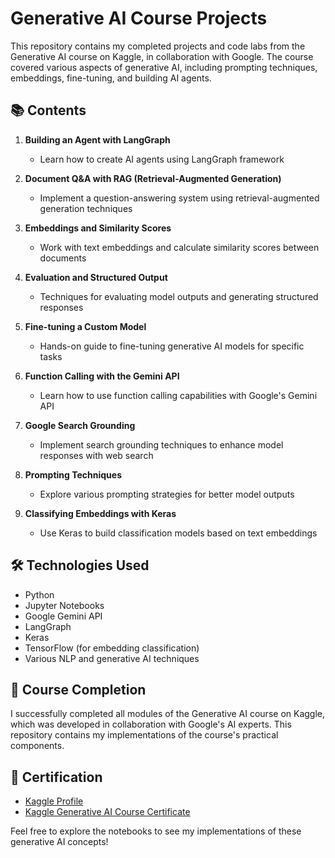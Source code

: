 # Generative AI Course Projects

This repository contains my completed projects and code labs from the Generative AI course on Kaggle, in collaboration with Google. The course covered various aspects of generative AI, including prompting techniques, embeddings, fine-tuning, and building AI agents.

## 📚 Contents

1. **Building an Agent with LangGraph**
   - Learn how to create AI agents using LangGraph framework

2. **Document Q&A with RAG (Retrieval-Augmented Generation)**
   - Implement a question-answering system using retrieval-augmented generation techniques

3. **Embeddings and Similarity Scores**
   - Work with text embeddings and calculate similarity scores between documents

4. **Evaluation and Structured Output**
   - Techniques for evaluating model outputs and generating structured responses

5. **Fine-tuning a Custom Model**
   - Hands-on guide to fine-tuning generative AI models for specific tasks

6. **Function Calling with the Gemini API**
   - Learn how to use function calling capabilities with Google's Gemini API

7. **Google Search Grounding**
   - Implement search grounding techniques to enhance model responses with web search

8. **Prompting Techniques**
   - Explore various prompting strategies for better model outputs

9. **Classifying Embeddings with Keras**
   - Use Keras to build classification models based on text embeddings

## 🛠️ Technologies Used

- Python
- Jupyter Notebooks
- Google Gemini API
- LangGraph
- Keras
- TensorFlow (for embedding classification)
- Various NLP and generative AI techniques

## 📝 Course Completion

I successfully completed all modules of the Generative AI course on Kaggle, which was developed in collaboration with Google's AI experts. This repository contains my implementations of the course's practical components.

## 🔗 Certification
- [Kaggle Profile](https://www.kaggle.com/ai360engineer)
- [Kaggle Generative AI Course Certificate](https://www.kaggle.com/certification/badges/ai360engineer/96)

Feel free to explore the notebooks to see my implementations of these generative AI concepts!
